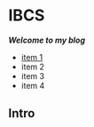 # IBCS


***Welcome to my blog***

- [item 1](https://bing.cn)
- item 2
- item 3
- item 4


## Intro
